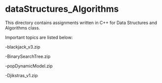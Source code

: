 # dataStructures_Algorithms

This directory contains assignments written in C++ for Data Structures and Algorithms class.

Important topics are listed below:

-blackjack_v3.zip

-BinarySearchTree.zip

-popDynamicModel.zip

-Djikstras_v1.zip
